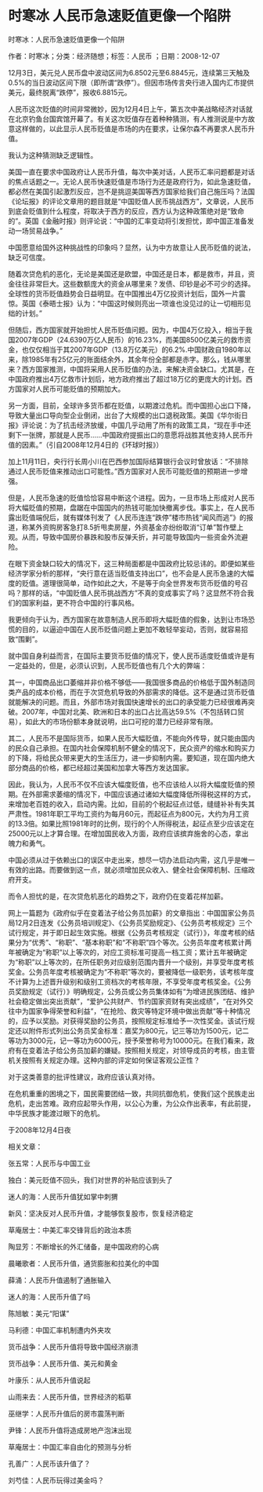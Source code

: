 # 时寒冰  人民币急速贬值更像一个陷阱    
    
时寒冰：人民币急速贬值更像一个陷阱    
作者：时寒冰；分类：经济随想；标签：人民币 ；日期：2008-12-07    
12月3日，美元兑人民币盘中波动区间为6.8502元至6.8845元，连续第三天触及0.5%的当日波动区间下限（即所谓“跌停”）。但因市场传言央行进入国内汇市提供美元，最终脱离“跌停”，报收6.8815元。    
人民币这次贬值的时间非常微妙，因为12月4日上午，第五次中美战略经济对话就在北京钓鱼台国宾馆开幕了。有关这次贬值存在着种种猜测，有人推测说是中方故意这样做的，以此显示人民币贬值是市场的内在要求，让保尔森不再要求人民币升值。    
我认为这种猜测缺乏逻辑性。    
美国一直在要求中国政府让人民币升值，每次中美对话，人民币汇率问题都是对话的焦点话题之一。无论人民币快速贬值是市场行为还是政府行为，如此急速贬值，都必然在美国引起激烈反应，岂不是挑逗美国等西方国家给我们自己施压吗？法国《论坛报》的评论文章用的题目就是“中国贬值人民币挑战西方”，文章说，人民币到底会贬值到什么程度，将取决于西方的反应，西方认为这种政策绝对是“致命的”。英国《金融时报》则评论说：“中国的汇率变动将引发担忧，即中国正准备发动一场贸易战争。”    
中国愿意给国外这种挑战性的印象吗？显然，认为中方故意让人民币贬值的说法，缺乏可信度。    
随着次贷危机的恶化，无论是美国还是欧盟，中国还是日本，都是救市，并且，资金往往非常巨大。这些数额庞大的资金从哪里来？发债、印钞是必不可少的选择。全球性的货币贬值趋势会日益明显。在中国推出4万亿投资计划后，国外一片震惊。英国《泰晤士报》认为：“中国这时候则亮出一项谁也没见过的让一切相形见绌的计划。”    
但随后，西方国家就开始担忧人民币贬值问题。因为，中国4万亿投入，相当于我国2007年GDP（24.6390万亿人民币）的16.23%，而美国8500亿美元的救市资金，也仅仅相当于其2007年GDP（13.8万亿美元）的6.2%.中国财政自1980年以来，除1985年有25亿元的账面结余外，其余年份全部都是赤字。那么，钱从哪里来？西方国家推测，中国将采用人民币贬值的办法，来解决资金缺口。尤其是，在中国政府推出4万亿救市计划后，地方政府推出了超过18万亿的更庞大的计划。西方国家对人民币可能贬值的预期加大。    
另一方面，目前，全球许多货币都在贬值，以期渡过危机。而中国担心出口下降，导致大量出口导向型企业倒闭，出台了大规模的出口退税政策。美国《华尔街日报》评论说：为了抗击经济放缓，中国几乎动用了所有的政策工具，“现在手中还剩下一张牌，那就是人民币……中国政府提振出口的意愿将战胜其他支持人民币升值的因素。”（引自2008年12月4日的《环球时报》）    
加上11月11日，央行行长周小川在巴西参加国际结算银行会议时曾放话：“不排除通过人民币贬值来推动出口可能性。”西方国家对人民币可能贬值的预期进一步增强。    
但是，人民币急速的贬值恰恰容易中断这个进程。因为，一旦市场上形成对人民币将大幅贬值的预期，盘踞在中国国内的热钱可能加快撤离步伐。事实上，在人民币露出贬值端倪后，就有媒体刊发了《人民币连连“跌停”楼市热钱“闻风而逃”》的报道，称某外资购房客急打8.5折甩卖房屋，外资基金亦纷纷取消“订单”暂作壁上观。从而，导致中国房价暴跌和股市反弹夭折，并可能导致国内一些资金外流避险。    
在眼下资金缺口较大的情况下，这三种局面都是中国政府比较忌讳的。即便如某些经济学家分析的那样，“央行意在适当贬值支持出口”，也不会是人民币急速的大幅度的贬值。道理很简单，动作如此之大，不是等于向全世界发布货币贬值的号召吗？那样的话，“中国贬值人民币挑战西方”不真的变成事实了吗？这显然不符合我们的国家利益，更不符合中国的行事风格。    
我更倾向于认为，西方国家在故意制造人民币即将大幅贬值的假象，达到让市场恐慌的目的，以逼迫中国在人民币贬值问题上更加不敢轻举妄动，否则，就容易招致“围剿”。    
就中国自身利益而言，在国际主要货币贬值的情况下，使人民币适度贬值或许是有一定益处的，但是，必须认识到，人民币贬值也有几个大的弊端：    
其一，中国商品出口萎缩并非价格不够低——我国很多商品的价格低于国外制造同类产品的成本价格，而在于次贷危机导致的外部需求的降低。这不是通过货币贬值就能解决的问题。而且，外部市场对我国快速增长的出口的承受能力已经很难再突破。2007年，中国对北美、欧洲和日本的出口占比高达59.5%（不包括转口贸易），如此大的市场份额本身就说明，出口可挖的潜力已经非常有限。    
其二，人民币不是国际货币，如果人民币大幅贬值，不能向外传导，就只能由国内的民众自己承担。在国内社会保障机制不健全的情况下，民众资产的缩水和购买力的下降，将给民众带来更大的生活压力，进一步抑制内需。要知道，现在国内绝大部分商品的价格，都已经超过美国和加拿大等西方发达国家。    
因此，我认为，人民币不仅不应该大幅度贬值，也不应该给人以将大幅度贬值的预期。在外部需求萎缩的情况下，中国应该通过诸如大幅度降低所得税这样的方式，来增加老百姓的收入，启动内需。比如，目前的个税起征点过低，缝缝补补有失其严肃性。1981年职工平均工资约为每月60元，而起征点为800元，大约为月工资的13.3倍。如果比照1981年时的比例，现行的个人所得税法，起征点至少应该定在25000元以上才算合理。在增加国民收入方面，政府应该摈弃施舍的心态，拿出魄力和勇气。    
中国必须从过于依赖出口的误区中走出来，想尽一切办法启动内需，这几乎是唯一有效的出路。而要做到这一点，就必须增加民众收入、健全社会保障机制、压缩政府开支。    
而令人担忧的是，在次贷危机恶化的趋势之下，政府仍在变着花样加薪。    
网上一篇题为《政府似乎在变着法子给公务员加薪》的文章指出：中国国家公务员局12月2日连发《公务员培训规定》、《公务员奖励规定》、《公务员考核规定》三个试行规定，并于即日起生效实施。根据《公务员考核规定（试行）》，年度考核的结果分为“优秀”、“称职”、“基本称职”和“不称职”四个等次。公务员年度考核累计两年被确定为“称职”以上等次的，对应工资标准可提高一档工资；累计五年被确定为“称职”以上等次的，在所任职务对应级别范围内晋升一个级别，并享受年度考核奖金。公务员年度考核被确定为“不称职”等次的，要被降低一级职务，该考核年度不计算为上述晋升级别和级别工资档次的考核年限，不享受年度考核奖金。《公务员奖励规定（试行）》明确规定，公务员或公务员集体如有“为增进民族团结、维护社会稳定做出突出贡献”，“爱护公共财产、节约国家资财有突出成绩”，“在对外交往中为国家争得荣誉和利益”，“在抢险、救灾等特定环境中做出贡献”等十种情况的，应予以奖励。对获得奖励的公务员，按照规定标准给予一次性奖金。该试行规定还以附件形式列出公务员奖金标准：嘉奖为800元，记三等功为1500元，记二等功为3000元，记一等功为6000元，授予荣誉称号为10000元。在我们看来，政府有在变着法子给公务员加薪的嫌疑。按照相关规定，对领导成员的考核，由主管机关按照有关规定办理。这种内部的评定如何保证客观公正性？    
对于这类善意的批评性建议，政府应该认真对待。    
在危机重重的困境之下，国民需要团结一致，共同抗御危机，使我们这个民族走出危机，走出苦难。政府应起带头作用，以公心为重，为公众作出表率，有此前提，中华民族才能渡过眼下的危机。    
于2008年12月4日夜    
    
相关文章：    
张五常：人民币与中国工业    
独白：美元贬值不回头，我们对世界的补贴应该到头了    
迷人的海：人民币升值犹如掌中刺猬    
新风：坚决反对人民币升值，才能够恢复股市，恢复经济稳定    
草庵居士：中美汇率交锋背后的政治本质    
陶显芳：不断增长的外汇储备，是中国政府的心病    
晨曦歌者：人民币升值，通货膨胀和拉美化的中国    
薛涌：人民币升值遏制了通胀输入    
迷人的海：人民币升值了吗    
陈旭敏：美元“阳谋”    
马利德：中国汇率机制遭内外夹攻    
货币战争：人民币升值将导致中国经济崩溃    
货币战争：人民币升值、美元和黄金    
叶康乐：从人民币升值说起    
山雨来去：人民币升值，世界经济的稻草    
巫继学：人民币升值后的房市震荡判断    
尹锋：人民币升值将造成房地产泡沫出现    
草庵居士：中国汇率自由化的预测与分析    
孔善广：人民币该升值了？    
刘芍佳：人民币玩得过美金吗？